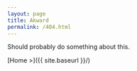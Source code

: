 ```yaml
---
layout: page
title: Akward
permalink: /404.html
---
```


Should probably do something about this.

[Home >]({{ site.baseurl }}/)
